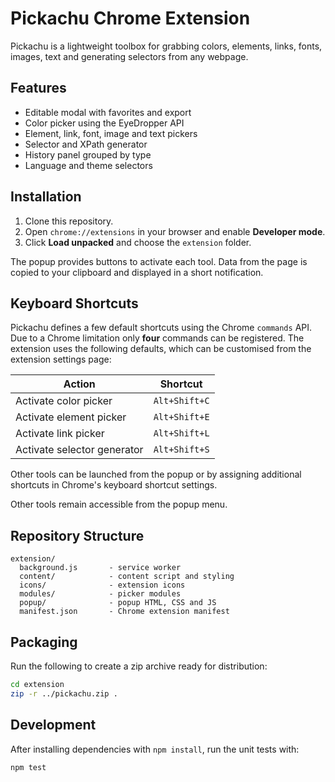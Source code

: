 # Pickachu Chrome Extension

Pickachu is a lightweight toolbox for grabbing colors, elements, links, fonts, images,
text and generating selectors from any webpage.

## Features
- Editable modal with favorites and export
- Color picker using the EyeDropper API
- Element, link, font, image and text pickers
- Selector and XPath generator
- History panel grouped by type
- Language and theme selectors

## Installation
1. Clone this repository.
2. Open `chrome://extensions` in your browser and enable **Developer mode**.
3. Click **Load unpacked** and choose the `extension` folder.

The popup provides buttons to activate each tool. Data from the page is copied to your
clipboard and displayed in a short notification.

## Keyboard Shortcuts
Pickachu defines a few default shortcuts using the Chrome `commands` API. Due to a
Chrome limitation only **four** commands can be registered. The extension uses the
following defaults, which can be customised from the extension settings page:

| Action | Shortcut |
| ------ | -------- |
| Activate color picker | `Alt+Shift+C` |
| Activate element picker | `Alt+Shift+E` |
| Activate link picker | `Alt+Shift+L` |
| Activate selector generator | `Alt+Shift+S` |

Other tools can be launched from the popup or by assigning additional shortcuts in
Chrome's keyboard shortcut settings.

Other tools remain accessible from the popup menu.

## Repository Structure
```
extension/
  background.js       - service worker
  content/            - content script and styling
  icons/              - extension icons
  modules/            - picker modules
  popup/              - popup HTML, CSS and JS
  manifest.json       - Chrome extension manifest
```

## Packaging
Run the following to create a zip archive ready for distribution:
```bash
cd extension
zip -r ../pickachu.zip .
```

## Development
After installing dependencies with `npm install`, run the unit tests with:
```bash
npm test
```


